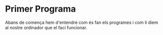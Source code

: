 # Primer Programa

Abans de comença hem d'entendre com és fan els programes i com li diem al nostre ordinador que el faci funcionar.


